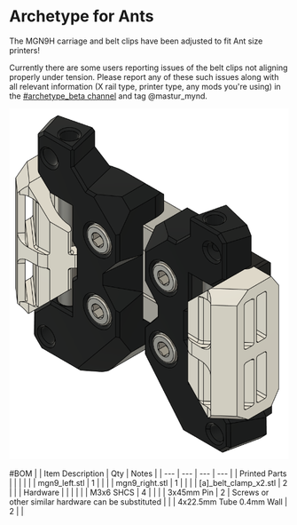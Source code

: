# Archetype for Ants
The MGN9H carriage and belt clips have been adjusted to fit Ant size printers!

Currently there are some users reporting issues of the belt clips not aligning properly under tension. Please report any of these such issues along with all relevant information (X rail type, printer type, any mods you're using) in the [#archetype_beta channel](https://discord.com/channels/1029426383614648421/1145450908575076482) and tag @mastur_mynd.

![archetype_for_ants_hero.png](./Images/archetype_for_ants_hero.png)

#BOM
| | Item Description | Qty | Notes |
| --- | --- | --- | --- |
| Printed Parts | | | |
| | mgn9_left.stl | 1 | |
| | mgn9_right.stl | 1 | |
| | [a]_belt_clamp_x2.stl | 2 | |
| Hardware | | | |
| | M3x6 SHCS | 4 | |
| | 3x45mm Pin | 2 | Screws or other similar hardware can be substituted |
| | 4x22.5mm Tube 0.4mm Wall | 2 | |
